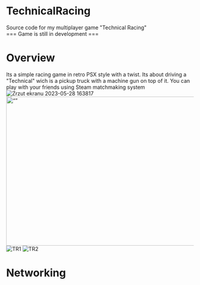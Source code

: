 # TechnicalRacing
Source code for my multiplayer game "Technical Racing"
<br>
=== Game is still in development ===

# Overview
Its a simple racing game in retro PSX style with a twist. Its about driving a "Technical" wich is a pickup truck with a machine gun on top of it. You can play with your friends using Steam matchmaking system
<br>
![Zrzut ekranu 2023-05-28 163817](https://github.com/IgorHelinski/TechnicalRacing/assets/70145364/d8867140-7d95-452f-9791-3a56f1f4f942)
<img src="Zrzut ekranu 2023-05-28 163817" alt= “” width="600" height="400">
![TR1](https://github.com/IgorHelinski/TechnicalRacing/assets/70145364/79980c78-f08d-4ccd-9763-daa32c18f7e2)
![TR2](https://github.com/IgorHelinski/TechnicalRacing/assets/70145364/e310cbce-adda-4460-8b9a-bf316e483220)

# Networking
